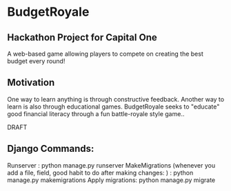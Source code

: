 # BudgetRoyale

## Hackathon Project for Capital One
A web-based game allowing players to compete on creating the best budget every round!

## Motivation
One way to learn anything is through constructive feedback. Another way to learn is also through educational games. BudgetRoyale seeks to "educate" good financial literacy through a fun battle-royale style game.. 

DRAFT
## Django Commands:
Runserver : python manage.py runserver
MakeMigrations (whenever you add a file, field, good habit to do after making changes: ) : python manage.py makemigrations 
Apply migrations: python manage.py migrate
